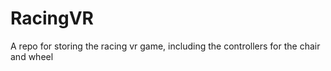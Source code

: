 # RacingVR
A repo for storing the racing vr game, including the controllers for the chair and wheel
